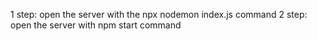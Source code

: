 1 step: open the server with the npx nodemon index.js command
2 step: open the server with npm start command
